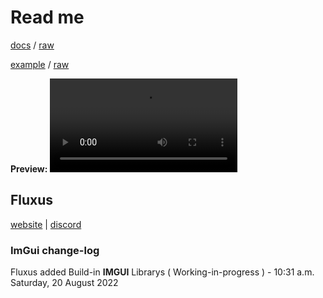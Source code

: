 # Read me
[docs](https://github.com/GhostDuckyy/Ui-Librarys/blob/main/ImGui/Fluxus/documentation.html) / [raw](https://raw.githubusercontent.com/GhostDuckyy/Ui-Librarys/main/ImGui/Fluxus/documentation.html)

[example](https://github.com/GhostDuckyy/Ui-Librarys/blob/main/ImGui/Fluxus/example.lua) / [raw](https://raw.githubusercontent.com/GhostDuckyy/Ui-Librarys/main/ImGui/Fluxus/example.lua)

**Preview:**
![](https://cdn.discordapp.com/attachments/975680363458338830/1010375573492736091/2022-08-19_22-26-50.mp4)
## Fluxus
[website](https://fluxteam.net/) | [discord](https://fluxteam.net/external-files/discord.php)
### ImGui change-log
Fluxus added Build-in **IMGUI** Librarys ( Working-in-progress ) - 10:31 a.m. Saturday, 20 August 2022
